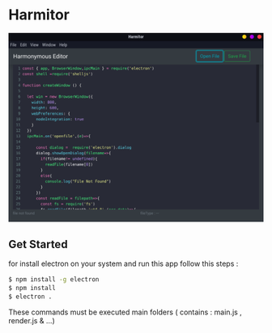 # Harmitor
<p align="center">
  <img src="/screenshot/screenshot.png" width="512px"/>
</p>

## **Get Started**
for install electron on your system and run this app follow this steps : 
```bash
$ npm install -g electron
$ npm install 
$ electron .

```
These commands must be executed main folders ( contains : main.js , render.js & ...)
